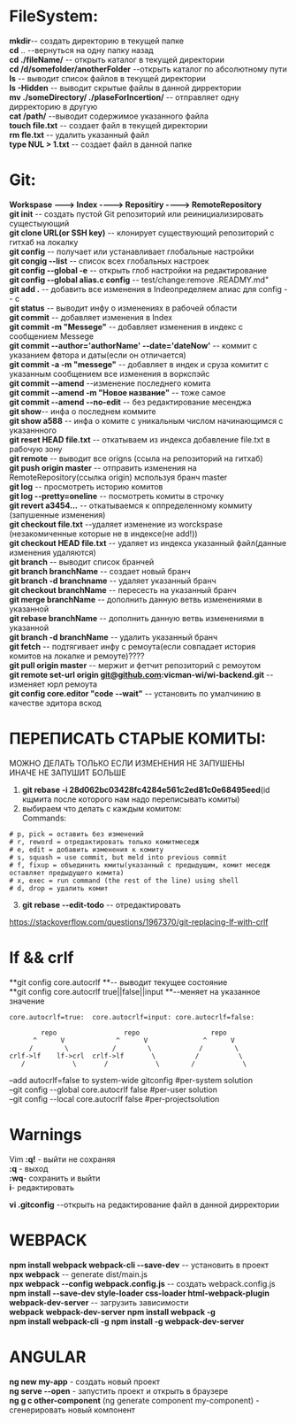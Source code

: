 # FileSystem:  
**mkdir**-- создать директорию в текущей папке      
**cd** .. --вернуться на одну папку назад  
**cd ./fileName/**  -- открыть каталог в текущей директории  
**cd /d/somefolder/anotherFolder** --открыть каталог по абсолютному пути  
**ls** -- выводит список файлов в текущей директории  
**ls -Hidden** -- выводит скрытые файлы в данной дирректории  
**mv ./someDirectory/ ./plaseForIncertion/**  -- отправляет одну дирректорию в другую  
**cat /path/** --выводит содержимое указанного файла  
**touch file.txt** -- создает файл в текущей директории  
**rm fle.txt** -- удалить указанный файл  
**type NUL > 1.txt** -- создает файл в данной папке   


# Git:  
**Workspase ---> Index ----> Repositiry ----> RemoteRepository**   
**git init** -- создать пустой Git репозиторий или реинициализировать сущестыующий  
**git clone URL(or SSH key)** -- клонирует существующий репозиторий с гитхаб на локалку  
**git config** -- получает или устанавливает глобальные настройки   
**git congig --list** -- список всех глобальных настроек  
**git config --global -e**    -- открыть глоб настройки на редактирование  
**git config --global alias.c config** -- test/change:remove .READMY.md"  
**git add .** -- добавить все изменения в Indeопределяем алиас для config -- c  
**git status** -- выводит инфу о изменениях в рабочей области  
**git commit** -- добавляет изменения в Index  
**git commit -m "Messege"** -- добавляет изменения в индекс с сообщением Messege  
**git commit --author='authorName' --date='dateNow'** -- коммит с указанием фвтора и даты(если он отличается)  
**git commit -a -m "messege"** -- добавляет в индек и сруза комитит с указанным сообщением все изменения в воркспэйс  
**git commit --amend** --изменение последнего комита  
**git commit --amend -m "Новое название"** -- тоже самое  
**git commit --amend --no-edit** -- без редактирование месенджа  
**git show**-- инфа о последнем коммите  
**git show a588** -- инфа о комите с уникальным числом начинающимся с указаннного  
**git reset HEAD file.txt** -- откатываем из индекса добавление file.txt в рабочую зону  
**git remote** -- выводит все origns (ссыла на репозиторий на гитхаб)  
**git push origin master** -- отправить изменения на RemoteRepository(ссылка origin) мспользуя бранч master  
**git log** -- просмотреть историю комитов  
**git log --pretty=oneline** -- посмотреть комиты в строчку  
**git revert a3454...** -- откатываемся к оппределенному коммиту (запушенные изменения)  
**git checkout file.txt** --удаляет изменение из worckspase (незакомиченные которые не в индексе(не add!))   
**git checkout HEAD file.txt** -- удаляет из индекса указанный файл(данные изменения удаляются)     
**git branch**  -- выводит список бранчей  
**git branch branchName**  -- создает новый бранч  
**git branch -d branchname** -- удаляет указанный бранч  
**git checkout branchName** -- пересесть на указанный бранч  
**git merge branchName** -- дополнить данную ветвь изменениями в указанной  
**git rebase branchName** -- дополнить данную ветвь изменениями в указанной  
**git branch -d branchName** -- удалить указанный бранч    
**git fetch** -- подтягивает инфу с ремоута(если совпадает история комитов на локалке и ремоуте)????  
**git pull origin master** -- мержит и фетчит репозиторий с ремоутом  
**git remote set-url origin git@github.com:vicman-wi/wi-backend.git** -- изменяет юрл ремоута  
**git config core.editor "code --wait"**  -- установить по умалчинию в качестве эдитора вскод  


# ПЕРЕПИСАТЬ СТАРЫЕ КОМИТЫ:
МОЖНО ДЕЛАТЬ ТОЛЬКО ЕСЛИ ИЗМЕНЕНИЯ НЕ ЗАПУШЕНЫ  
ИНАЧЕ НЕ ЗАПУШИТ БОЛЬШЕ  
1) **git rebase -i 28d062bc03428fc4284e561c2ed81c0e68495eed**(id кщмита после которого нам надо переписывать комиты)  
2) выбираем что делать с каждым комитом:  
	Commands:   
```
# p, pick = оставить без изменений
# r, reword = отредактировать только комитмеседж
# e, edit = добавить изменения к комиту
# s, squash = use commit, but meld into previous commit
# f, fixup = объединить кмиты(указанный с предыдущим, комит меседж оставляет предыдущего комита)
# x, exec = run command (the rest of the line) using shell
# d, drop = удалить комит
```

3) **git rebase --edit-todo**  -- отредактировать 


https://stackoverflow.com/questions/1967370/git-replacing-lf-with-crlf  
# lf && crlf  
**git config core.autocrlf **-- выводит текущее состояние  
**git config core.autocrlf true||false||input **--меняет на указанное значение  

```
core.autocrlf=true:  core.autocrlf=input: core.autocrlf=false:

        repo                 repo                  repo
      ^      V             ^      V              ^      V
     /        \           /        \            /        \
crlf->lf    lf->crl  crlf->lf       \          /          \  
   /            \       /            \        /            \

```
–add autocrlf=false to system-wide gitconfig #per-system solution  
–git config --global core.autocrlf false #per-user solution  
–git config --local core.autocrlf false #per-projectsolution  

# Warnings
Vim 
**:q!** - выйти не сохраняя   
**:q** - выход   
**:wq**- сохранить и выйти  
**i**- редактировать   

**vi .gitconfig** --открыть на редактирование файл в данной дирректории   









# WEBPACK

**npm install webpack webpack-cli --save-dev** -- установить в проект   
**npx webpack** -- generate dist/main.js  
**npx webpack --config webpack.config.js** -- создать webpack.config.js   
**npm install --save-dev style-loader css-loader html-webpack-plugin webpack-dev-server** -- загрузить зависимости  
**webpack** 
**webpack-dev-server** 
**npm install webpack -g**  
**npm install webpack-cli -g** 
**npm install -g webpack-dev-server** 



# ANGULAR
**ng new my-app** - создать новый проект  
**ng serve --open** - запустить проект и открыть в браузере  
**ng g c other-component** (ng generate component my-component) - сгенерировать новый компонент  
